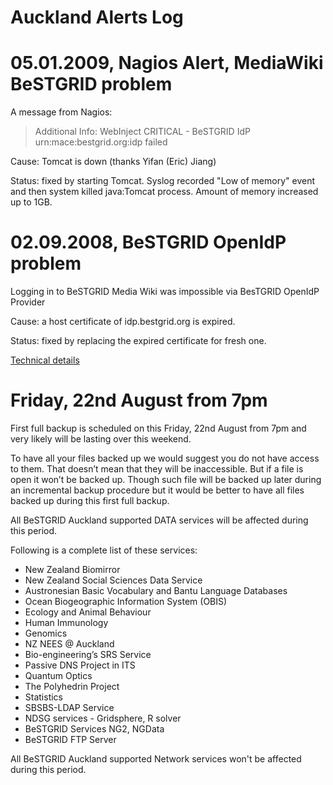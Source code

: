 # Auckland Alerts Log

# 05.01.2009, Nagios Alert, MediaWiki BeSTGRID problem

A message from Nagios:

>  Additional Info: WebInject CRITICAL - BeSTGRID IdP urn:mace:bestgrid.org:idp failed

Cause: Tomcat is down (thanks Yifan (Eric) Jiang)

Status: fixed by starting Tomcat. Syslog recorded "Low of memory" event and then system killed java:Tomcat process. Amount of memory increased up to 1GB. 

# 02.09.2008, BeSTGRID OpenIdP problem

Logging in to BeSTGRID Media Wiki was impossible via BesTGRID OpenIdP Provider 

Cause: a host certificate of idp.bestgrid.org is expired.

Status: fixed by replacing the expired certificate for fresh one.

[Technical details](/wiki/spaces/BeSTGRID/pages/3816950675)

# Friday, 22nd August from 7pm

First full backup is scheduled on this Friday, 22nd August from 7pm and very likely will be lasting over this weekend.

To have all your files backed up we would suggest you do not have access to them. That doesn’t mean that they will be inaccessible. But if a file is open it won’t be backed up. Though such file will be backed up later during an incremental backup procedure but it would be better to have all files backed up during this first full backup.

All BeSTGRID Auckland supported DATA services will be affected during this period. 

Following is a complete list of these services: 

- New Zealand Biomirror
- New Zealand Social Sciences Data Service
- Austronesian Basic Vocabulary and Bantu Language Databases
- Ocean Biogeographic Information System (OBIS)
- Ecology and Animal Behaviour
- Human Immunology
- Genomics
- NZ NEES @ Auckland
- Bio-engineering’s SRS Service
- Passive DNS Project in ITS
- Quantum Optics
- The Polyhedrin Project
- Statistics
- SBSBS-LDAP Service
- NDSG services - Gridsphere, R solver
- BeSTGRID Services NG2, NGData
- BeSTGRID FTP Server

All BeSTGRID Auckland supported Network services won't be affected during this period. 
